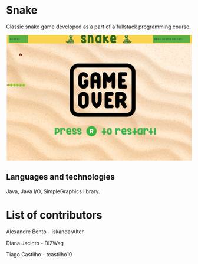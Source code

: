 # Snake

Classic snake game developed as a part of a fullstack programming course.

![Snake Game screenshot](resources/Screenshot.png "A screenshot of the Snake Game in action")

## Languages and technologies

Java, Java I/O, SimpleGraphics library.   


# List of contributors

Alexandre Bento - IskandarAlter

Diana Jacinto - Di2Wag

Tiago Castilho - tcastilho10
